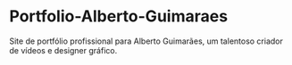# Portfolio-Alberto-Guimaraes
Site de portfólio profissional para Alberto Guimarães, um talentoso criador de vídeos e designer gráfico.
